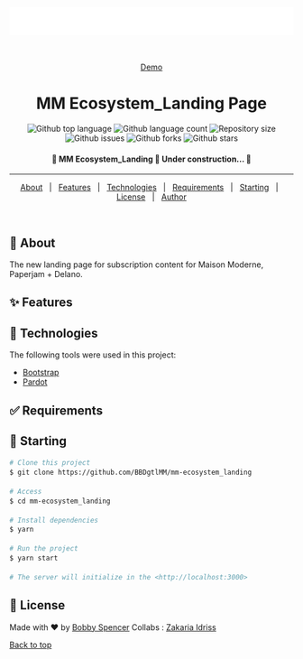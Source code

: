 <div align="center" id="top"> 
  <img src="assets/logo-ecosystem-white.svg" alt="MM Ecosystem_Landing" />

  &#xa0;

  <a href="">Demo</a>
</div>

<h1 align="center">MM Ecosystem_Landing Page</h1>

<p align="center">
  <img alt="Github top language" src="https://img.shields.io/github/languages/top/BBDgtlMM/mm-ecosystem_landing?color=56BEB8">

  <img alt="Github language count" src="https://img.shields.io/github/languages/count/BBDgtlMM/mm-ecosystem_landing?color=56BEB8">

  <img alt="Repository size" src="https://img.shields.io/github/repo-size/BBDgtlMM/mm-ecosystem_landing?color=56BEB8">

  <!-- <img alt="License" src="https://img.shields.io/github/license/BBDgtlMM/mm-ecosystem_landing?color=56BEB8"> -->

  <img alt="Github issues" src="https://img.shields.io/github/issues/BBDgtlMM/mm-ecosystem_landing?color=56BEB8">

  <img alt="Github forks" src="https://img.shields.io/github/forks/BBDgtlMM/mm-ecosystem_landing?color=56BEB8">

  <img alt="Github stars" src="https://img.shields.io/github/stars/BBDgtlMM/mm-ecosystem_landing?color=56BEB8">
</p>

<!-- Status -->

<h4 align="center"> 
	🚧  MM Ecosystem_Landing 🚀 Under construction...  🚧
</h4> 

<hr>

<p align="center">
  <a href="#dart-about">About</a> &#xa0; | &#xa0; 
  <a href="#sparkles-features">Features</a> &#xa0; | &#xa0;
  <a href="#rocket-technologies">Technologies</a> &#xa0; | &#xa0;
  <a href="#white_check_mark-requirements">Requirements</a> &#xa0; | &#xa0;
  <a href="#checkered_flag-starting">Starting</a> &#xa0; | &#xa0;
  <a href="#memo-license">License</a> &#xa0; | &#xa0;
  <a href="https://github.com/{{YOUR_GITHUB_USERNAME}}" target="_blank">Author</a>
</p>

<br>

## :dart: About ##

The new landing page for subscription content for Maison Moderne, Paperjam + Delano.

## :sparkles: Features ##

<!-- :heavy_check_mark: Feature 1;\
:heavy_check_mark: Feature 2;\
:heavy_check_mark: Feature 3; -->

## :rocket: Technologies ##

The following tools were used in this project:

- [Bootstrap](https://getbootstrap.com/)
- [Pardot](https://pi.pardot.com/)

## :white_check_mark: Requirements ##

<!-- Before starting :checkered_flag:, you need to have [Git](https://git-scm.com) and [Node](https://nodejs.org/en/) installed. -->

## :checkered_flag: Starting ##

```bash
# Clone this project
$ git clone https://github.com/BBDgtlMM/mm-ecosystem_landing

# Access
$ cd mm-ecosystem_landing

# Install dependencies
$ yarn

# Run the project
$ yarn start

# The server will initialize in the <http://localhost:3000>
```

## :memo: License ##

<!-- This project is under license from MIT. For more details, see the [LICENSE](LICENSE.md) file. -->


Made with :heart: by <a href="https://github.com/BBDgtlMM" target="_blank">Bobby Spencer</a>
Collabs : <a href="https://github.com/Zack-MM" target="_blank">Zakaria Idriss</a>
&#xa0;

<a href="#top">Back to top</a>
